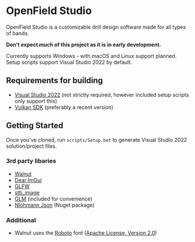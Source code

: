 # OpenField Studio

OpenField Studio is a customizable drill design software made for all types of bands.

**Don't expect much of this project as it is in early development.**

Currently supports Windows - with macOS and Linux support planned. Setup scripts support Visual Studio 2022 by default.

## Requirements for building
- [Visual Studio 2022](https://visualstudio.com) (not strictly required, however included setup scripts only support this)
- [Vulkan SDK](https://vulkan.lunarg.com/sdk/home#windows) (preferably a recent version)

## Getting Started
Once you've cloned, run `scripts/Setup.bat` to generate Visual Studio 2022 solution/project files.

### 3rd party libaries
- [Walnut](https://github.com/TheCherno/Walnut)
- [Dear ImGui](https://github.com/ocornut/imgui)
- [GLFW](https://github.com/glfw/glfw)
- [stb_image](https://github.com/nothings/stb)
- [GLM](https://github.com/g-truc/glm) (included for convenience)
- [Nlohmann Json](https://github.com/nlohmann/json) (Nuget package)

### Additional
- Walnut uses the [Roboto](https://fonts.google.com/specimen/Roboto) font ([Apache License, Version 2.0](https://www.apache.org/licenses/LICENSE-2.0))
